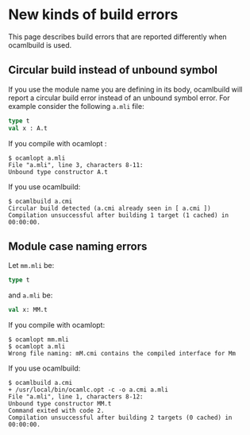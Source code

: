 <!-- ((! set title New kinds of build errors !)) ((! set learn !)) -->

# New kinds of build errors
This page describes build errors that are reported differently when
ocamlbuild is used.

## Circular build instead of unbound symbol
If you use the module name you are defining in its body, ocamlbuild will
report a circular build error instead of an unbound symbol error. For
example consider the following `a.mli` file:

```ocaml
type t
val x : A.t
```

If you compile with ocamlopt :

```shell
$ ocamlopt a.mli
File "a.mli", line 3, characters 8-11:
Unbound type constructor A.t
```

If you use ocamlbuild:

```shell
$ ocamlbuild a.cmi
Circular build detected (a.cmi already seen in [ a.cmi ])
Compilation unsuccessful after building 1 target (1 cached) in 00:00:00.
```

## Module case naming errors

Let `mm.mli` be:

```ocaml
type t
```

and `a.mli` be:

```ocaml
val x: MM.t
```

If you compile with ocamlopt:

```shell
$ ocamlopt mm.mli
$ ocamlopt a.mli 
Wrong file naming: mM.cmi contains the compiled interface for Mm
```

If you use ocamlbuild:

```shell
$ ocamlbuild a.cmi
+ /usr/local/bin/ocamlc.opt -c -o a.cmi a.mli
File "a.mli", line 1, characters 8-12:
Unbound type constructor MM.t
Command exited with code 2.
Compilation unsuccessful after building 2 targets (0 cached) in 00:00:00.
```
